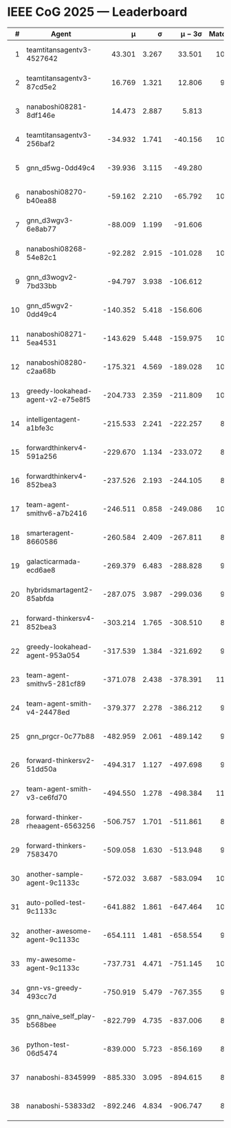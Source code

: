 # IEEE CoG 2025 — Leaderboard

| # | Agent | μ | σ | μ − 3σ | Matches | Updated |
|---:|---|---:|---:|---:|---:|---|
| 1 | teamtitansagentv3-4527642 | 43.301 | 3.267 | 33.501 | 10776 | 2025-08-31 21:12 |
| 2 | teamtitansagentv3-87cd5e2 | 16.769 | 1.321 | 12.806 | 9658 | 2025-08-31 21:12 |
| 3 | nanaboshi08281-8df146e | 14.473 | 2.887 | 5.813 | 396 | 2025-08-31 21:12 |
| 4 | teamtitansagentv3-256baf2 | -34.932 | 1.741 | -40.156 | 10614 | 2025-08-31 21:12 |
| 5 | gnn_d5wg-0dd49c4 | -39.936 | 3.115 | -49.280 | 240 | 2025-08-31 21:12 |
| 6 | nanaboshi08270-b40ea88 | -59.162 | 2.210 | -65.792 | 10580 | 2025-08-31 21:12 |
| 7 | gnn_d3wgv3-6e8ab77 | -88.009 | 1.199 | -91.606 | 278 | 2025-08-31 21:12 |
| 8 | nanaboshi08268-54e82c1 | -92.282 | 2.915 | -101.028 | 10160 | 2025-08-31 21:12 |
| 9 | gnn_d3wogv2-7bd33bb | -94.797 | 3.938 | -106.612 | 434 | 2025-08-31 21:12 |
| 10 | gnn_d5wgv2-0dd49c4 | -140.352 | 5.418 | -156.606 | 306 | 2025-08-31 21:12 |
| 11 | nanaboshi08271-5ea4531 | -143.629 | 5.448 | -159.975 | 10638 | 2025-08-31 21:12 |
| 12 | nanaboshi08280-c2aa68b | -175.321 | 4.569 | -189.028 | 10038 | 2025-08-31 21:12 |
| 13 | greedy-lookahead-agent-v2-e75e8f5 | -204.733 | 2.359 | -211.809 | 10450 | 2025-08-31 21:12 |
| 14 | intelligentagent-a1bfe3c | -215.533 | 2.241 | -222.257 | 8606 | 2025-08-31 21:12 |
| 15 | forwardthinkerv4-591a256 | -229.670 | 1.134 | -233.072 | 8583 | 2025-08-31 21:12 |
| 16 | forwardthinkerv4-852bea3 | -237.526 | 2.193 | -244.105 | 8579 | 2025-08-31 21:12 |
| 17 | team-agent-smithv6-a7b2416 | -246.511 | 0.858 | -249.086 | 10960 | 2025-08-31 21:12 |
| 18 | smarteragent-8660586 | -260.584 | 2.409 | -267.811 | 8517 | 2025-08-31 21:12 |
| 19 | galacticarmada-ecd6ae8 | -269.379 | 6.483 | -288.828 | 9620 | 2025-08-31 21:12 |
| 20 | hybridsmartagent2-85abfda | -287.075 | 3.987 | -299.036 | 9011 | 2025-08-31 21:12 |
| 21 | forward-thinkersv4-852bea3 | -303.214 | 1.765 | -308.510 | 8256 | 2025-08-31 21:12 |
| 22 | greedy-lookahead-agent-953a054 | -317.539 | 1.384 | -321.692 | 9498 | 2025-08-31 21:12 |
| 23 | team-agent-smithv5-281cf89 | -371.078 | 2.438 | -378.391 | 11140 | 2025-08-31 21:12 |
| 24 | team-agent-smith-v4-24478ed | -379.377 | 2.278 | -386.212 | 9938 | 2025-08-31 21:12 |
| 25 | gnn_prgcr-0c77b88 | -482.959 | 2.061 | -489.142 | 9450 | 2025-08-31 21:12 |
| 26 | forward-thinkersv2-51dd50a | -494.317 | 1.127 | -497.698 | 9336 | 2025-08-31 21:12 |
| 27 | team-agent-smith-v3-ce6fd70 | -494.550 | 1.278 | -498.384 | 11318 | 2025-08-31 21:12 |
| 28 | forward-thinker-rheaagent-6563256 | -506.757 | 1.701 | -511.861 | 8904 | 2025-08-31 21:12 |
| 29 | forward-thinkers-7583470 | -509.058 | 1.630 | -513.948 | 9720 | 2025-08-31 21:12 |
| 30 | another-sample-agent-9c1133c | -572.032 | 3.687 | -583.094 | 10260 | 2025-08-31 21:12 |
| 31 | auto-polled-test-9c1133c | -641.882 | 1.861 | -647.464 | 10540 | 2025-08-31 21:12 |
| 32 | another-awesome-agent-9c1133c | -654.111 | 1.481 | -658.554 | 9840 | 2025-08-31 21:12 |
| 33 | my-awesome-agent-9c1133c | -737.731 | 4.471 | -751.145 | 10400 | 2025-08-31 21:12 |
| 34 | gnn-vs-greedy-493cc7d | -750.919 | 5.479 | -767.355 | 9080 | 2025-08-31 21:12 |
| 35 | gnn_naive_self_play-b568bee | -822.799 | 4.735 | -837.006 | 8680 | 2025-08-31 21:12 |
| 36 | python-test-06d5474 | -839.000 | 5.723 | -856.169 | 8820 | 2025-08-31 21:12 |
| 37 | nanaboshi-8345999 | -885.330 | 3.095 | -894.615 | 8650 | 2025-08-31 21:12 |
| 38 | nanaboshi-53833d2 | -892.246 | 4.834 | -906.747 | 8120 | 2025-08-31 21:12 |
